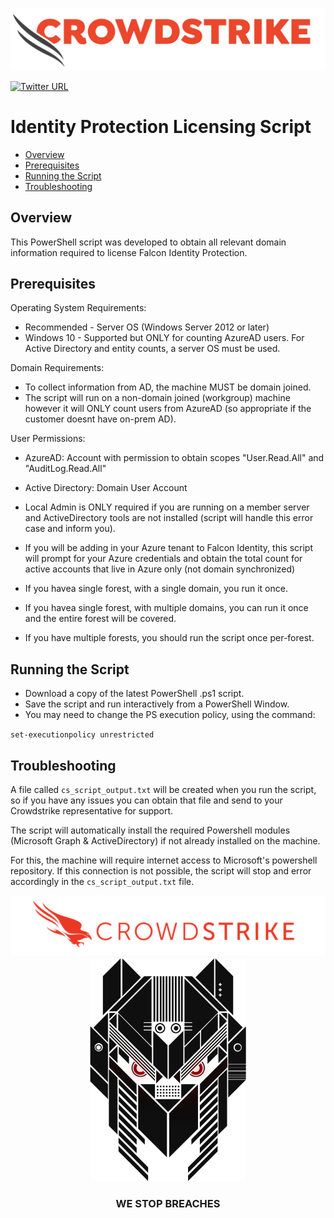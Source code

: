 ![CrowdStrike FalconIDP](https://raw.githubusercontent.com/CrowdStrike/falconpy/main/docs/asset/cs-logo.png)

[![Twitter URL](https://img.shields.io/twitter/url?label=Follow%20%40CrowdStrike&style=social&url=https%3A%2F%2Ftwitter.com%2FCrowdStrike)](https://twitter.com/CrowdStrike)<br/>

# Identity Protection Licensing Script


+ [Overview](#overview)
+ [Prerequisites](#prerequisites)
+ [Running the Script](#running-the-script)
+ [Troubleshooting](#troubleshooting)

## Overview
This PowerShell script was developed to obtain all relevant domain information required to license Falcon Identity Protection.

## Prerequisites
Operating System Requirements:
* Recommended - Server OS (Windows Server 2012 or later)
* Windows 10 - Supported but ONLY for counting AzureAD users. For Active Directory and entity counts, a server OS must be used.

Domain Requirements:
* To collect information from AD, the machine MUST be domain joined. 
* The script will run on a non-domain joined (workgroup) machine however it will ONLY count users from AzureAD (so appropriate if the customer doesnt have on-prem AD). 

User Permissions:
* AzureAD: Account with permission to obtain scopes "User.Read.All" and "AuditLog.Read.All"
* Active Directory: Domain User Account
* Local Admin is ONLY required if you are running on a member server and ActiveDirectory tools are not installed (script will handle this error case and inform you). 


* If you will be adding in your Azure tenant to Falcon Identity, this script will prompt for your Azure credentials and obtain the total count for active accounts that live in Azure only (not domain synchronized)
* If you havea single forest, with a single domain, you run it once.
* If you havea single forest, with multiple domains, you can run it once and the entire forest will be covered.
* If you have multiple forests, you should run the script once per-forest. 

## Running the Script
* Download a copy of the latest PowerShell .ps1 script.
* Save the script and run interactively from a PowerShell Window. 
* You may need to change the PS execution policy, using the command:

`set-executionpolicy unrestricted`

## Troubleshooting
A file called `cs_script_output.txt` will be created when you run the script, so if you have any issues you can obtain that file and send to your Crowdstrike representative for support. 

The script will automatically install the required Powershell modules (Microsoft Graph & ActiveDirectory) if not already installed on the machine.

For this, the machine will require internet access to Microsoft's powershell repository. If this connection is not possible, the script will stop and error accordingly in the `cs_script_output.txt` file.


<p align="center"><img src="https://raw.githubusercontent.com/CrowdStrike/falconpy/main/docs/asset/cs-logo-footer.png"><BR/><img width="250px" src="https://raw.githubusercontent.com/CrowdStrike/falconpy/main/docs/asset/adversary-red-eyes.png"></P>
<h3><P align="center">WE STOP BREACHES</P></h3>
